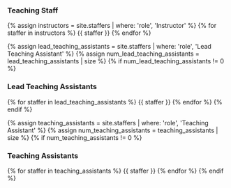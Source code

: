 ### Teaching Staff
{% assign instructors = site.staffers | where: 'role', 'Instructor' %}
{% for staffer in instructors %}
{{ staffer }}
{% endfor %}

{% assign lead_teaching_assistants = site.staffers | where: 'role', 'Lead Teaching Assistant' %}
{% assign num_lead_teaching_assistants = lead_teaching_assistants | size %}
{% if num_lead_teaching_assistants != 0 %}
### Lead Teaching Assistants
{% for staffer in lead_teaching_assistants %}
{{ staffer }}
{% endfor %}
{% endif %}

{% assign teaching_assistants = site.staffers | where: 'role', 'Teaching Assistant' %}
{% assign num_teaching_assistants = teaching_assistants | size %}
{% if num_teaching_assistants != 0 %}
### Teaching Assistants
{% for staffer in teaching_assistants %}
{{ staffer }}
{% endfor %}
{% endif %}
